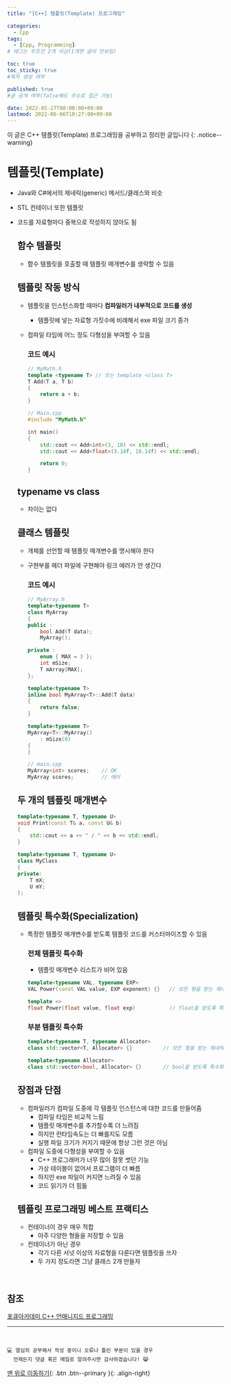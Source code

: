 ```yaml
---
title: "[C++] 템플릿(Template) 프로그래밍" 

categories:
  - Cpp
tags:
  - [Cpp, Programming]
# 태그는 무조건 2개 이상(1개면 글이 안보임)

toc: true
toc_sticky: true
#목차 생성 여부

published: true
#글 공개 여부(false해도 주소로 접근 가능)

date: 2022-05-27T00:00:00+09:00
lastmod: 2022-06-06T10:27:00+09:00
---
```


<!-- description : 25자에서 160자 사이 -->
이 글은 C++ 템플릿(Template) 프로그래밍을 공부하고 정리한 글입니다
{: .notice--warning}

# 템플릿(Template)
- Java와 C#에서의 제네릭(generic) 메서드/클래스와 비슷
- STL 컨테이너 또한 템플릿
- 코드를 자료형마다 중복으로 작성하지 않아도 됨

  ## 함수 템플릿
  - 함수 템플릿을 호출할 때 템플릿 매개변수를 생략할 수 있음
    
  ## 템플릿 작동 방식
  - 템플릿을 인스턴스화할 때마다 **컴파일러가 내부적으로 코드를 생성**
    - 템플릿에 넣는 자료형 가짓수에 비례해서 exe 파일 크기 증가
  - 컴파일 타임에 어느 정도 다형성을 부여할 수 있음

    ### 코드 예시
    ```cpp
    // MyMath.h
    template <typename T> // 또는 template <class T>
    T Add(T a, T b)
    {
        return a + b;
    }
  
    // Main.cpp
    #include "MyMath.h"
  
    int main()
    {
        std::cout << Add<int>(3, 10) << std::endl;
        std::cout << Add<float>(3.14f, 10.14f) << std::endl;
  
        return 0;
    }
    ```

  
  ## typename vs class
  - 차이는 없다
  
  ## 클래스 템플릿
  - 개체를 선언할 때 템플릿 매개변수를 명시해야 한다
  - 구현부를 헤더 파일에 구현해야 링크 에러가 안 생긴다
  
    ### 코드 예시
    ```cpp
    // MyArray.h
    template<typename T>
    class MyArray
    {
    public :
        bool Add(T data);
        MyArray();

    private :
        enum { MAX = 3 };
        int mSize;
        T mArray[MAX];
    };

    template<typename T>
    inline bool MyArray<T>::Add(T data)
    {
        return false;
    }

    template<typename T>
    MyArray<T>::MyArray()
        : mSize(0)
    {
    }

    // main.cpp
    MyArray<int> scores;    // OK
    MyArray scores;         // 에러
    ```

  ## 두 개의 템픞릿 매개변수
    
  ```cpp
  template<typename T, typename U>
  void Print(const T& a, const U& b)
  {
      std::cout << a << " / " << b << std::endl;
  }

  template<typename T, typename U>
  class MyClass
  {
  private:
      T mX;
      U mY;
  };
  ```

  ## 템플릿 특수화(Specialization)
  - 특정한 템플릿 매개변수를 받도록 템플릿 코드를 커스터마이즈할 수 있음
  
    ### 전체 템플릿 특수화
    - 템플릿 매개변수 리스트가 비어 있음

    ```cpp
    template<typename VAL, typename EXP>
    VAL Power(const VAL value, EXP exponent) {}   // 모든 형을 받는 제네릭 power()
  
    template <>
    float Power(float value, float exp)           // float을 받도록 특수화된 power()
    ```

    ### 부분 템플릿 특수화

    ```cpp
    template<typename T, typename Allocator>
    class std::vector<T, Allocator> {}          // 모든 형을 받는 제네릭 vector
  
    template<typename Allocator>
    class std::vector<bool, Allocator> {}       // bool을 받도록 특수화된 vector
    ```

  ## 장점과 단점
  - 컴파일러가 컴파일 도중에 각 템플릿 인스턴스에 대한 코드를 만들어줌
    - 컴파일 타임은 비교적 느림
    - 템플릿 매개변수를 추가할수록 더 느려짐
    - 하지만 런타임속도는 더 빠를지도 모름
    - 실행 파일 크기가 커지기 때문에 항상 그런 것은 아님
  - 컴파일 도중에 다형성을 부여할 수 있음
    - C++ 프로그래머가 너무 많이 잘못 썻던 기능
    - 가상 테이블이 없어서 프로그램이 더 빠름
    - 하지만 exe 파일이 커지면 느려질 수 있음
    - 코드 읽기가 더 힘듦

  ## 템플릿 프로그래밍 베스트 프랙티스
  - 컨테이너이 경우 매우 적합
    - 아주 다양한 형들을 저장할 수 있음
  - 컨테이너가 아닌 경우
    - 각기 다른 서넛 이상의 자료형을 다룬다면 템플릿을 쓰자
    - 두 가지 정도라면 그냥 클래스 2개 만들자

<br>

## 참조
[포큐아카데미 C++ 언매니지드 프로그래밍](https://pocu-ko.teachable.com/p/comp3200)

***
<br>

    💻 열심히 공부해서 작성 중이니 오류나 틀린 부분이 있을 경우 
      언제든지 댓글 혹은 메일로 알려주시면 감사하겠습니다! 😸


[맨 위로 이동하기](#){: .btn .btn--primary }{: .align-right}